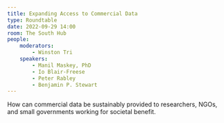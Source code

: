 ```yaml
---
title: Expanding Access to Commercial Data
type: Roundtable
date: 2022-09-29 14:00
room: The South Hub
people:
    moderators:
        - Winston Tri
    speakers:
        - Manil Maskey, PhD
        - Io Blair-Freese
        - Peter Rabley
        - Benjamin P. Stewart
---
```

How can commercial data be sustainably provided to researchers, NGOs, and small governments working for societal benefit.
